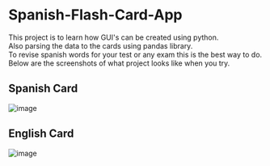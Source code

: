 # Spanish-Flash-Card-App

This project is to learn how GUI's can be created using python.<br>
Also parsing the data to the cards using pandas library.<br>
To revise spanish words for your test or any exam this is the best way to do. <br>
Below are the screenshots of what project looks like when you try.<br>

## Spanish Card
![image](https://github.com/karthikchalla7/Spanish-Flash-Card-App/assets/76682351/92865382-48d7-4112-8bdd-1c82e0672059)
## English Card
![image](https://github.com/karthikchalla7/Spanish-Flash-Card-App/assets/76682351/5838a06f-ef38-4603-9ba4-080281fb4656)

